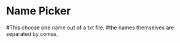# Name Picker
#This choose one name out of a txt file.
#the names themselves are separated by comas,
